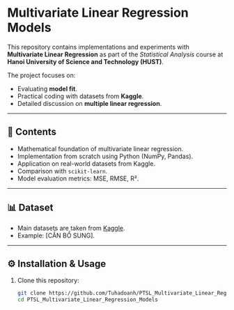 # Multivariate Linear Regression Models

This repository contains implementations and experiments with **Multivariate Linear Regression** as part of the *Statistical Analysis* course at **Hanoi University of Science and Technology (HUST)**.

The project focuses on:
- Evaluating **model fit**.
- Practical coding with datasets from **Kaggle**.
- Detailed discussion on **multiple linear regression**.

---

## 📂 Contents
- Mathematical foundation of multivariate linear regression.
- Implementation from scratch using Python (NumPy, Pandas).
- Application on real-world datasets from Kaggle.
- Comparison with `scikit-learn`.
- Model evaluation metrics: MSE, RMSE, R².

---

## 📊 Dataset
- Main datasets are taken from [Kaggle](https://www.kaggle.com/).  
- Example: [CẦN BỔ SUNG].

---

## ⚙️ Installation & Usage
1. Clone this repository:
   ```bash
   git clone https://github.com/Tuhadoanh/PTSL_Multivariate_Linear_Regression_Models.git
   cd PTSL_Multivariate_Linear_Regression_Models
